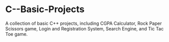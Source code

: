 # C--Basic-Projects
A collection of basic C++ projects, including CGPA Calculator, Rock Paper Scissors game, Login and Registration System, Search Engine, and Tic Tac Toe game.
